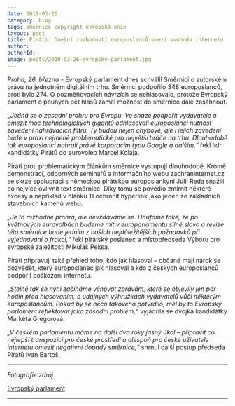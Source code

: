 ```yaml
---
date: 2019-03-26
category: blog
tags: směrnice copyright evropská unie
layout: post
title: Piráti: Dnešní rozhodnutí europoslanců omezí svobodu internetu
author: 
authorId:   
image: posts/2019-03-26-evropsky-parlament.jpg
---
```

*Praha, 26. března* - Evropský parlament dnes schválil Směrnici o autorském právu na jednotném digitálním trhu. Směrnici podpořilo 348 europoslanců, proti bylo 274. O pozměňovacích návrzích se nehlasovalo, protože Evropský parlament o pouhých pět hlasů zamítl možnost do směrnice dále zasáhnout.

*„Jedná se o zásadní prohru pro Evropu. Ve snaze podpořit vydavatele a omezit moc technologických gigantů odhlasovali europoslanci nutnost zavedení nahrávacích filtrů. Ty budou nejen chybové, ale i jejich zavedení bude v praxi nejméně problematické pro největší hráče na trhu. Dlouhodobě tak europoslanci nahráli právě korporacím typu Google a dalším,“* řekl lídr kandidátky Pirátů do eurovoleb Marcel Kolaja.

Piráti proti problematickým článkům směrnice vystupují dlouhodobě. Kromě demonstrací, odborných seminářů a informačního webu zachraninternet.cz se skrze spolupráci s německou pirátskou europoslankyní Julií Reda snažili co nejvíce ovlivnit text směrnice. Díky tomu se povedlo zmírnit některé excesy a například v článku 11 ochránit hyperlink jako jeden ze základních stavebních kamenů webu.

*„Je to rozhodně prohra, ale nevzdáváme se. Doufáme také, že po květnových eurovolbách budeme mít v europarlamentu silné slovo a revize této směrnice bude jedním z našich nejdůležitějších požadavků při vyjednávání o frakci,“* řekl pirátský poslanec a místopředseda Výboru pro evropské záležitosti Mikuláš Peksa.

Piráti připravují také přehled toho, kdo jak hlasoval – občané mají nárok se dozvědět, který europoslanec jak hlasoval a kdo z českých europoslanců podpořil poškození internetu.

*„Stejně tak se nyní začínáme věnovat zprávám, které se objevily jen pár hodin před hlasováním, o údajných výhružkách vydavatelů vůči některým europoslancům. Pokud by se něco takového potvrdilo, měl by to Evropský parlament reflektovat jako zásadní problém,“* vyjádřila se dvojka kandidátky Markéta Gregorová.

*„V českém parlamentu máme na další dva roky jasný úkol – připravit co nejlepší transpozici pro české prostředí a alespoň pro české uživatele internetu omezit negativní dopady směrnice,“* shrnul další postup předseda Pirátů Ivan Bartoš.

---

*Fotografie zdroj*

[Evropský parlament](http://www.europarl.europa.eu/downloadcentre/en/visual-identity/mute-logo)

---

